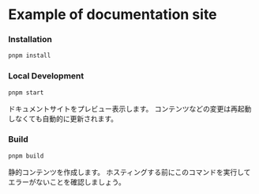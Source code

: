 # Example of documentation site
### Installation

```bash
pnpm install
```

### Local Development

```bash
pnpm start
```

ドキュメントサイトをプレビュー表示します。
コンテンツなどの変更は再起動しなくても自動的に更新されます。

### Build

```bash
pnpm build
```

静的コンテンツを作成します。
ホスティングする前にこのコマンドを実行してエラーがないことを確認しましょう。
